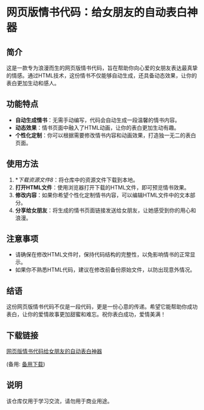 # 网页版情书代码：给女朋友的自动表白神器

## 简介

这是一款专为浪漫而生的网页版情书代码，旨在帮助你向心爱的女朋友表达最真挚的情感。通过HTML技术，这份情书不仅能够自动生成，还具备动态效果，让你的表白更加生动和感人。

## 功能特点

- **自动生成情书**：无需手动编写，代码会自动生成一段温馨的情书内容。
- **动态效果**：情书页面中融入了HTML动画，让你的表白更加生动有趣。
- **个性化定制**：你可以根据需要修改情书内容和动画效果，打造独一无二的表白页面。

## 使用方法

1. **下载资源文件8*：将仓库中的资源文件下载到本地。
2. **打开HTML文件**：使用浏览器打开下载的HTML文件，即可预览情书效果。
3. **修改内容**：如果你希望个性化定制情书内容，可以编辑HTML文件中的文本部分。
4. **分享给女朋友**：将生成的情书页面链接发送给女朋友，让她感受到你的用心和浪漫。

## 注意事项

- 请确保在修改HTML文件时，保持代码结构的完整性，以免影响情书的正常显示。
- 如果你不熟悉HTML代码，建议在修改前备份原始文件，以防出现意外情况。

## 结语

这份网页版情书代码不仅是一段代码，更是一份心意的传递。希望它能帮助你成功表白，让你的爱情故事更加甜蜜和难忘。祝你表白成功，爱情美满！

## 下载链接
[网页版情书代码给女朋友的自动表白神器](https://pan.quark.cn/s/e465d114f2dd) 

(备用: [备用下载](https://pan.baidu.com/s/14iyhqh6NMWtcS77lxOEjhQ?pwd=1234))

## 说明

该仓库仅用于学习交流，请勿用于商业用途。
